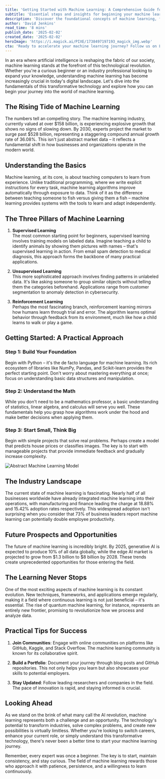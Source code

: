 ```yaml
---
title: 'Getting Started with Machine Learning: A Comprehensive Guide for the AI Revolution'
subtitle: 'Essential steps and insights for beginning your machine learning journey'
description: 'Discover the foundational concepts of machine learning, from its basic principles to practical implementation steps. Learn about the three main types of machine learning, essential tools and skills needed, and gain insights into the industry''s future prospects in this comprehensive guide.'
author: 'David Jenkins'
read_time: '8 mins'
publish_date: '2025-02-02'
created_date: '2025-02-02'
heroImage: 'https://i.magick.ai/PIXE/1738497197193_magick_img.webp'
cta: 'Ready to accelerate your machine learning journey? Follow us on LinkedIn at MagickAI for daily insights, industry updates, and exclusive learning resources that will help you stay ahead in the AI revolution.'
---
```


In an era where artificial intelligence is reshaping the fabric of our society, machine learning stands at the forefront of this technological revolution. Whether you're a curious beginner or an industry professional looking to expand your knowledge, understanding machine learning has become increasingly crucial in today's digital landscape. Let's dive into the fundamentals of this transformative technology and explore how you can begin your journey into the world of machine learning.

## The Rising Tide of Machine Learning

The numbers tell an compelling story. The machine learning industry, currently valued at over $158 billion, is experiencing explosive growth that shows no signs of slowing down. By 2030, experts project the market to surge past $528 billion, representing a staggering compound annual growth rate of 36.08%. This isn't just abstract market data – it reflects a fundamental shift in how businesses and organizations operate in the modern world.

## Understanding the Basics

Machine learning, at its core, is about teaching computers to learn from experience. Unlike traditional programming, where we write explicit instructions for every task, machine learning algorithms improve automatically through exposure to data. Think of it as the difference between teaching someone to fish versus giving them a fish – machine learning provides systems with the tools to learn and adapt independently.

## The Three Pillars of Machine Learning

1. **Supervised Learning**  
   The most common starting point for beginners, supervised learning involves training models on labeled data. Imagine teaching a child to identify animals by showing them pictures with names – that's supervised learning in action. From email spam detection to medical diagnosis, this approach forms the backbone of many practical applications.

2. **Unsupervised Learning**  
   This more sophisticated approach involves finding patterns in unlabeled data. It's like asking someone to group similar objects without telling them the categories beforehand. Applications range from customer segmentation to anomaly detection in cybersecurity.

3. **Reinforcement Learning**  
   Perhaps the most fascinating branch, reinforcement learning mirrors how humans learn through trial and error. The algorithm learns optimal behavior through feedback from its environment, much like how a child learns to walk or play a game.

## Getting Started: A Practical Approach

### Step 1: Build Your Foundation
Begin with Python – it's the de facto language for machine learning. Its rich ecosystem of libraries like NumPy, Pandas, and Scikit-learn provides the perfect starting point. Don't worry about mastering everything at once; focus on understanding basic data structures and manipulation.

### Step 2: Understand the Math
While you don't need to be a mathematics professor, a basic understanding of statistics, linear algebra, and calculus will serve you well. These fundamentals help you grasp how algorithms work under the hood and make better decisions when applying them.

### Step 3: Start Small, Think Big
Begin with simple projects that solve real problems. Perhaps create a model that predicts house prices or classifies images. The key is to start with manageable projects that provide immediate feedback and gradually increase complexity.

![Abstract Machine Learning Model](https://i.magick.ai/PIXE/1738497197196_magick_img.webp)

## The Industry Landscape

The current state of machine learning is fascinating. Nearly half of all businesses worldwide have already integrated machine learning into their operations, with manufacturing and finance leading the charge at 18.88% and 15.42% adoption rates respectively. This widespread adoption isn't surprising when you consider that 73% of business leaders report machine learning can potentially double employee productivity.

## Future Prospects and Opportunities

The future of machine learning is incredibly bright. By 2025, generative AI is expected to produce 10% of all data globally, while the edge AI market is projected to grow from $1.3 billion to $8 billion by 2028. These trends create unprecedented opportunities for those entering the field.

## The Learning Never Stops

One of the most exciting aspects of machine learning is its constant evolution. New techniques, frameworks, and applications emerge regularly, making it a field where continuous learning is not just beneficial – it's essential. The rise of quantum machine learning, for instance, represents an entirely new frontier, promising to revolutionize how we process and analyze data.

## Practical Tips for Success

1. **Join Communities**: Engage with online communities on platforms like GitHub, Kaggle, and Stack Overflow. The machine learning community is known for its collaborative spirit.

2. **Build a Portfolio**: Document your journey through blog posts and GitHub repositories. This not only helps you learn but also showcases your skills to potential employers.

3. **Stay Updated**: Follow leading researchers and companies in the field. The pace of innovation is rapid, and staying informed is crucial.

## Looking Ahead

As we stand on the brink of what many call the AI revolution, machine learning represents both a challenge and an opportunity. The technology's potential to transform industries, solve complex problems, and create new possibilities is virtually limitless. Whether you're looking to switch careers, enhance your current role, or simply understand this transformative technology, there's never been a better time to start your machine learning journey.

Remember, every expert was once a beginner. The key is to start, maintain consistency, and stay curious. The field of machine learning rewards those who approach it with patience, persistence, and a willingness to learn continuously.